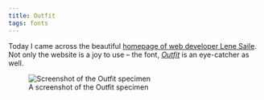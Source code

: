```yaml
---
title: Outfit
tags: fonts
---
```

Today I came across the beautiful [homepage of web developer Lene Saile](https://www.lenesaile.com/en/). Not only the website is a joy to use – the font, [<cite>Outfit</cite>](https://outfit.io/outfit-font) is an eye-catcher as well.

<figure>
<img src="/img/fonts/outfit.png" alt="Screenshot of the Outfit specimen">
<figcaption>A screenshot of the Outfit specimen</figcaption>
</figure>